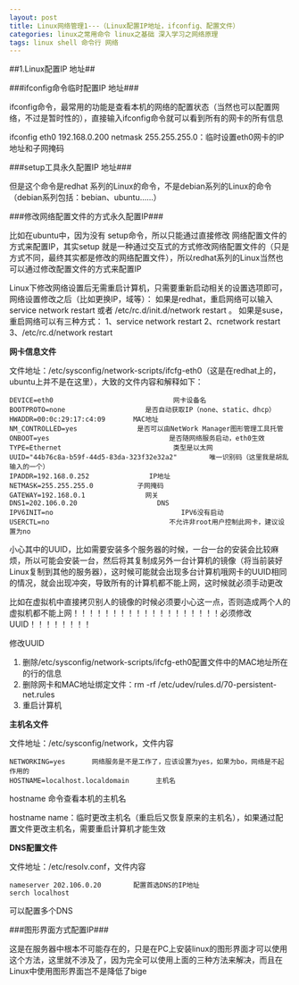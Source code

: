 ```yaml
---
layout: post
title: Linux网络管理1---（Linux配置IP地址，ifconfig、配置文件）
categories: linux之常用命令 linux之基础 深入学习之网络原理
tags: linux shell 命令行 网络
---
```



##1.Linux配置IP 地址##

###ifconfig命令临时配置IP 地址###

ifconfig命令，最常用的功能是查看本机的网络的配置状态（当然也可以配置网络，不过是暂时性的），直接输入ifconfig命令就可以看到所有的网卡的所有信息

ifconfig eth0 192.168.0.200 netmask 255.255.255.0：临时设置eth0网卡的IP 地址和子网掩码

###setup工具永久配置IP 地址###

但是这个命令是redhat 系列的Linux的命令，不是debian系列的Linux的命令（debian系列包括：bebian、ubuntu……）

###修改网络配置文件的方式永久配置IP###

比如在ubuntu中，因为没有 setup命令，所以只能通过直接修改 网络配置文件的方式来配置IP，其实setup 就是一种通过交互式的方式修改网络配置文件的（只是方式不同，最终其实都是修改的网络配置文件），所以redhat系列的Linux当然也可以通过修改配置文件的方式来配置IP

Linux下修改网络设置后无需重启计算机，只需要重新启动相关的设置选项即可，网络设置修改之后（比如更换IP，域等）： 如果是redhat，重启网络可以输入 service network restart 或者 /etc/rc.d/init.d/network restart 。 如果是suse，重启网络可以有三种方式： 1、service network restart 2、rcnetwork restart 3、/etc/rc.d/network restart

**网卡信息文件**

文件地址：/etc/sysconfig/network-scripts/ifcfg-eth0（这是在redhat上的，ubuntu上并不是在这里），大致的文件内容和解释如下：

    DEVICE=eth0                              网卡设备名
    BOOTPROTO=none                    是否自动获取IP（none、static、dhcp）
    HWADDR=00:0c:29:17:c4:09       MAC地址
    NM_CONTROLLED=yes               是否可以由NetWork Manager图形管理工具托管
    ONBOOT=yes                              是否随网络服务启动，eth0生效
    TYPE=Ethernet                            类型是以太网
    UUID="44b76c8a-b59f-44d5-83da-323f32e32a2"        唯一识别码（这里我是胡乱输入的一个）
    IPADDR=192.168.0.252               IP地址
    NETMASK=255.255.255.0           子网掩码
    GATEWAY=192.168.0.1               网关
    DNS1=202.106.0.20                    DNS
    IPV6INIT=no                                IPV6没有启动
    USERCTL=no                              不允许非root用户控制此网卡，建议设置为no

小心其中的UUID，比如需要安装多个服务器的时候，一台一台的安装会比较麻烦，所以可能会安装一台，然后将其复制成另外一台计算机的镜像（将当前装好Linux复制到其他的服务器），这时候可能就会出现多台计算机哦网卡的UUID相同的情况，就会出现冲突，导致所有的计算机都不能上网，这时候就必须手动更改

比如在虚拟机中直接拷贝别人的镜像的时候必须要小心这一点，否则造成两个人的虚拟机都不能上网！！！！！！！！！！！！！！！！！！！必须修改UUID！！！！！！！！

修改UUID

1. 删除/etc/sysconfig/network-scripts/ifcfg-eth0配置文件中的MAC地址所在的行的信息
2. 删除网卡和MAC地址绑定文件：rm -rf /etc/udev/rules.d/70-persistent-net.rules
3. 重启计算机

**主机名文件**

文件地址：/etc/sysconfig/network，文件内容

    NETWORKING=yes　　　　网络服务是不是工作了，应该设置为yes，如果为bo，网络是不起作用的
    HOSTNAME=localhost.localdomain　　　　主机名

hostname 命令查看本机的主机名

hostname name：临时更改主机名（重启后又恢复原来的主机名），如果通过配置文件更改主机名，需要重启计算机才能生效

**DNS配置文件**

文件地址：/etc/resolv.conf，文件内容

    nameserver 202.106.0.20        配置首选DNS的IP地址
    serch localhost

可以配置多个DNS

###图形界面方式配置IP###

这是在服务器中根本不可能存在的，只是在PC上安装linux的图形界面才可以使用这个方法，这里就不涉及了，因为完全可以使用上面的三种方法来解决，而且在Linux中使用图形界面岂不是降低了bige

 